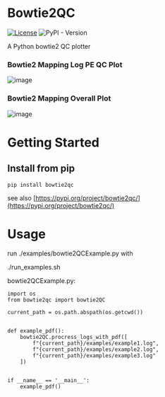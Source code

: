 # Bowtie2QC

[![License](https://img.shields.io/badge/License-Apache_2.0-blue.svg)](https://opensource.org/licenses/Apache-2.0)
![PyPI - Version](https://img.shields.io/pypi/v/bowtie2qc)

A Python bowtie2 QC plotter

### Bowtie2 Mapping Log PE QC Plot
![image](https://github.com/user-attachments/assets/fd1b697a-a9fa-4494-9569-8f83d38fd376)

### Bowtie2 Mapping Overall Plot

![image](https://github.com/user-attachments/assets/d759103d-3963-4645-ad92-b784865a0c8a)



# Getting Started

## Install from pip

```
pip install bowtie2qc
```
see also [https://pypi.org/project/bowtie2qc/](https://pypi.org/project/bowtie2qc/)

# Usage

run ./examples/bowtie2QCExample.py with

./run_examples.sh

bowtie2QCExample.py:

```
import os
from bowtie2qc import bowtie2QC

current_path = os.path.abspath(os.getcwd())


def example_pdf():
    bowtie2QC.procress_logs_with_pdf([
        f"{current_path}/examples/example1.log",
        f"{current_path}/examples/example2.log",
        f"{current_path}/examples/example3.log"
    ])


if __name__ == '__main__':
    example_pdf()

```

